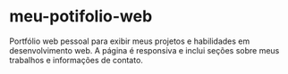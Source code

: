 # meu-potifolio-web
Portfólio web pessoal para exibir meus projetos e habilidades em desenvolvimento web. A página é responsiva e inclui seções sobre meus trabalhos e informações de contato.
